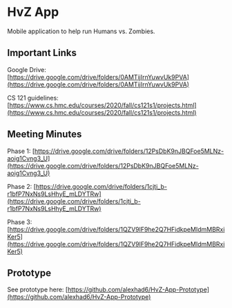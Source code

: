 # HvZ App
Mobile application to help run Humans vs. Zombies.

## Important Links
Google Drive: [https://drive.google.com/drive/folders/0AMTijIrnYuwvUk9PVA](https://drive.google.com/drive/folders/0AMTijIrnYuwvUk9PVA)

CS 121 guidelines: [https://www.cs.hmc.edu/courses/2020/fall/cs121s1/projects.html](https://www.cs.hmc.edu/courses/2020/fall/cs121s1/projects.html)

## Meeting Minutes

Phase 1: [https://drive.google.com/drive/folders/12PsDbK9nJBQFoe5MLNz-aoig1Cvng3_U](https://drive.google.com/drive/folders/12PsDbK9nJBQFoe5MLNz-aoig1Cvng3_U)

Phase 2: [https://drive.google.com/drive/folders/1cjti_b-r1bfP7NxNs9LsHhyE_mLDYTRw](https://drive.google.com/drive/folders/1cjti_b-r1bfP7NxNs9LsHhyE_mLDYTRw)

Phase 3: [https://drive.google.com/drive/folders/1QZV9lF9he2Q7HFidkpeMIdmMBRxiKer5](https://drive.google.com/drive/folders/1QZV9lF9he2Q7HFidkpeMIdmMBRxiKer5)

## Prototype
See prototype here: [https://github.com/alexhad6/HvZ-App-Prototype](https://github.com/alexhad6/HvZ-App-Prototype)
